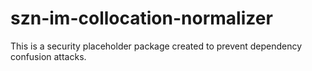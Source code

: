 # szn-im-collocation-normalizer

This is a security placeholder package created to prevent dependency confusion attacks.